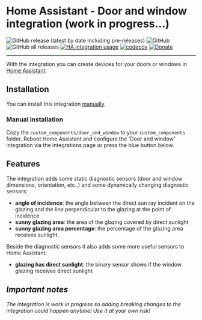 # Home Assistant - Door and window integration __(work in progress...)__

<!--
[![hacs_badge](https://img.shields.io/badge/HACS-Default-41BDF5.svg)](https://github.com/hacs/integration)--> 
![GitHub release (latest by date including pre-releases)](https://img.shields.io/github/v/release/laszlojakab/homeassistant-door-and-window?include_prereleases) ![GitHub](https://img.shields.io/github/license/laszlojakab/homeassistant-door-and-window?)
![GitHub all releases](https://img.shields.io/github/downloads/laszlojakab/homeassistant-door-and-window/total) [![HA integration usage](https://img.shields.io/badge/dynamic/json?color=41BDF5&logo=home-assistant&label=integration%20usage&suffix=%20installs&cacheSeconds=15600&url=https://analytics.home-assistant.io/custom_integrations.json&query=$.door_and_window.total)](https://analytics.home-assistant.io/custom_integrations.json) [![codecov](https://codecov.io/gh/laszlojakab/homeassistant-door-and-window/branch/develop/graph/badge.svg?token=WG3NJGR2XM)](https://codecov.io/gh/laszlojakab/homeassistant-door-and-window) [![Donate](https://img.shields.io/badge/donate-Coffee-yellow.svg)](https://www.buymeacoffee.com/laszlojakab)

-----

With the integration you can create devices for your doors or windows in [Home Assistant](https://www.home-assistant.io/).

## Installation

You can install this integration <!--via [HACS](#hacs) or -->[manually](#manual).

<!--### HACS installation

This integration is included in HACS. Search for the `Door and window` integration and choose install. Reboot Home Assistant and configure the 'Door and window' integration via the integrations page or press the blue button below.

[![Open your Home Assistant instance and start setting up a new integration.](https://my.home-assistant.io/badges/config_flow_start.svg)](https://my.home-assistant.io/redirect/config_flow_start/?domain=door_and_window)-->

### Manual installation

Copy the `custom_components/door_and_window` to your `custom_components` folder. Reboot Home Assistant and configure the 'Door and window' integration via the integrations page or press the blue button below.

## Features
The integration adds some static diagnostic sensors (door and window dimensions, orientation, etc..) and some dynamically changing diagnostic sensors:

- __angle of incidence__: the angle between the direct sun ray incident on the glazing and the line perpendicular to the glazing at the point of incidence
- __sunny glazing area__: the area of the glazing covered by direct sunlight
- __sunny glazing area percentage__: the percentage of the glazing area receives sunlight.

Beside the diagnostic sensors it also adds some more useful sensors to Home Assistant:

- __glazing has direct sunlight__: the binary sensor shows if the window glazing receives direct sunlight

## ___Important notes___
_The integration is work in progress so adding breaking changes to the integration could happen anytime! Use it at your own risk!_ 